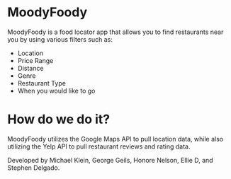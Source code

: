 # MoodyFoody
MoodyFoody is a food locator app that allows you to find restaurants near you by using various filters such as:
- Location
- Price Range
- Distance
- Genre
- Restaurant Type
- When you would like to go

# How do we do it?
MoodyFoody utilizes the Google Maps API to pull location data, while also utilizing the Yelp API to pull restaurant reviews and rating data.

Developed by Michael Klein, George Geils, Honore Nelson, Ellie D, and Stephen Delgado.